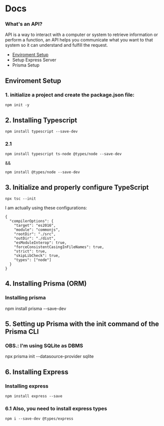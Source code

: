 # Docs
### What's an API?
API is a way to interact with a computer or system to retrieve information or perform a function, an API helps you communicate what you want to that system so it can understand and fulfill the request.

- [Enviroment Setup](#enviroment-setup)
- Setup Express Server
- Prisma Setup


## Enviroment Setup

### 1. initialize a project and create the package.json file:

```npm init -y```

## 2. Installing Typescript

```npm install typescript --save-dev```

### 2.1

```npm install typescript ts-node @types/node --save-dev```

&&

```npm install @types/node --save-dev```


## 3. Initialize and properly configure TypeScript

```npx tsc --init```

I am actually using these configurations:

```{
{
  "compilerOptions": {
    "target": "es2016",
    "module": "commonjs",
    "rootDir": "./src",
    "outDir": "./dist",
    "esModuleInterop": true,
    "forceConsistentCasingInFileNames": true,
    "strict": true,
    "skipLibCheck": true,
    "types": ["node"]
  }
}
```

## 4. Installing Prisma (ORM)
### Installing prisma
npm install prisma --save-dev

## 5. Setting up Prisma with the init command of the Prisma CLI
### OBS.: I'm using SQLite as DBMS
npx prisma init --datasource-provider sqlite

## 6. Installing Express
### Installing express
```npm install express --save```

### 6.1 Also, you need to install express types
```npm i --save-dev @types/express```
